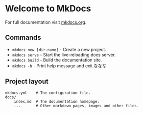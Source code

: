 # Welcome to MkDocs

For full documentation visit [mkdocs.org](https://www.mkdocs.org).

## Commands

* `mkdocs new [dir-name]` - Create a new project.
* `mkdocs serve` - Start the live-reloading docs server.
* `mkdocs build` - Build the documentation site.
* `mkdocs -h` - Print help message and exit.ななな

## Project layout

    mkdocs.yml    # The configuration file.
    docs/
        index.md  # The documentation homepage.
        ...       # Other markdown pages, images and other files.

